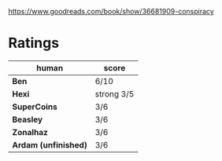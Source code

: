 <!-- TITLE: Conspiracy: Peter Thiel, Hulk Hogan, Gawker, and the Anatomy of Intrigue -->
<!-- SUBTITLE: A quick summary of Conspiracy: Peter Thiel, Hulk Hogan, Gawker, and the Anatomy of Intrigue -->
https://www.goodreads.com/book/show/36681909-conspiracy

# Ratings
| human | score |
| --- | --- |
| **Ben** | 6/10 |
| **Hexi** | strong  3/5 |
| **SuperCoins** | 3/6 |
| **Beasley** | 3/6 |
| **Zonalhaz** | 3/6 |
| **Ardam (unfinished)** | 3/6 |